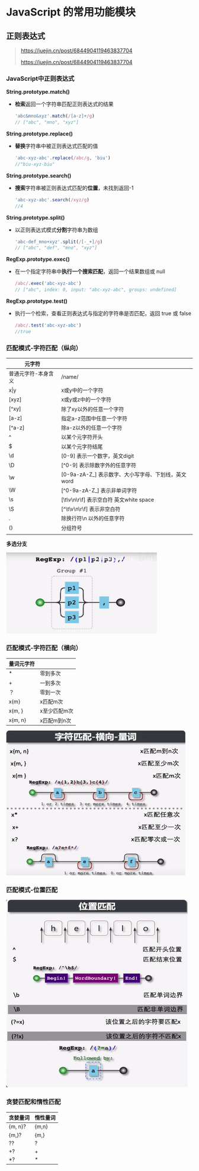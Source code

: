# JavaScript 的常用功能模块



## 正则表达式

> https://juejin.cn/post/6844904119463837704
>
> https://juejin.cn/post/6844904119463837704

### JavaScript中正则表达式

**String.prototype.match()**

- **检索**返回一个字符串匹配正则表达式的结果

  ```js
  'abc&mno&xyz'.match(/[a-z]+/g)
  // ["abc", "mno", "xyz"]
  ```

**String.prototype.replace()**

- **替换**字符串中被正则表达式匹配的值

  ```js
  'abc-xyz-abc'.replace(/abc/g, 'biu')
  //"biu-xyz-biu"
  ```

**String.prototype.search()**

- **搜索**字符串被正则表达式匹配的**位置**，未找到返回-1

  ```js
  'abc-xyz-abc'.search(/xyz/g)
  //4
  ```

**String.prototype.split()**

- 以正则表达式模式**分割**字符串为数组

  ```js
  'abc-def_mno+xyz'.split(/[-_+]/g)
  // ["abc", "def", "mno", "xyz"]
  ```

**RegExp.prototype.exec()**

- 在一个指定字符串中**执行一个搜索匹配**，返回一个结果数组或 null

  ```js
  /abc/.exec('abc-xyz-abc')
  // ["abc", index: 0, input: "abc-xyz-abc", groups: undefined]
  ```

**RegExp.prototype.test()**

- 执行一个检索，查看正则表达式与指定的字符串是否匹配，返回 true 或 false

  ```js
  /abc/.test('abc-xyz-abc')
  //true
  ```



### 匹配模式-字符匹配（纵向）

| 元字符              |                                                     |
| ------------------- | --------------------------------------------------- |
| 普通元字符-本身含义 | /name/                                              |
| x\|y                | x或y中的一个字符                                    |
| [xyz]               | x或y或z中的一个字符                                 |
| [^xy]               | 除了xy以外的任意一个字符                            |
| [a-z]               | 指定a-z范围中任意一个字符                           |
| [^a-z]              | 除a-z以外的任意一个字符                             |
| ^                   | 以某个元字符开头                                    |
| $                   | 以某个元字符结尾                                    |
| \d                  | [0-9] 表示一个数字，英文digit                       |
| \D                  | [^0-9] 表示除数字外的任意字符                       |
| \w                  | [0-9a-zA-Z_] 表示数字、大小写字母、下划线，英文word |
| \W                  | [^0-9a-zA-Z_] 表示非单词字符                        |
| \s                  | [\t\v\n\r\f] 表示空白符 英文white space             |
| \S                  | [^\t\v\n\r\f] 表示非空白符                          |
| .                   | 除换行符\n 以外的任意字符                           |
| ()                  | 分组符号                                            |
|                     |                                                     |

**多选分支**

<img src="常用功能.assets/image-20210127102643510.png" alt="image-20210127102643510" style="zoom:50%;" />



### 匹配模式-字符匹配（横向）

| 量词元字符 |              |
| ---------- | ------------ |
| *          | 零到多次     |
| +          | 一到多次     |
| ？         | 零到一次     |
| x{m}       | x匹配m次     |
| x{m, }     | x至少匹配m次 |
| x{m, n}    | x匹配m到n次  |

<img src="常用功能.assets/image-20210127103338178.png" alt="image-20210127103338178"  />

### 匹配模式-位置匹配



![image-20210127103516881](常用功能.assets/image-20210127103516881.png)

### 贪婪匹配和惰性匹配

| 贪婪量词 | 惰性量词 |
| -------- | -------- |
| {m, n}?  | {m,n}    |
| {m,}?    | {m,}     |
| ??       | ?        |
| +?       | +        |
| *?       | *        |



